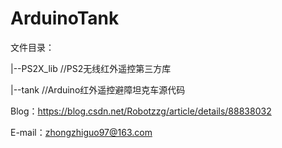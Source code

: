 # ArduinoTank

文件目录：

|--PS2X_lib  //PS2无线红外遥控第三方库

|--tank      //Arduino红外遥控避障坦克车源代码

Blog：https://blog.csdn.net/Robotzzg/article/details/88838032

E-mail：zhongzhiguo97@163.com